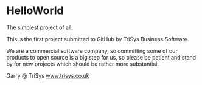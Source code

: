 HelloWorld
==========

The simplest project of all.

This is the first project submitted to GitHub by TriSys Business Software.

We are a commercial software company, so committing some of our products to open source is a big step for us, 
so please be patient and stand by for new projects which should be rather more substantial.

Garry @ TriSys
www.trisys.co.uk
